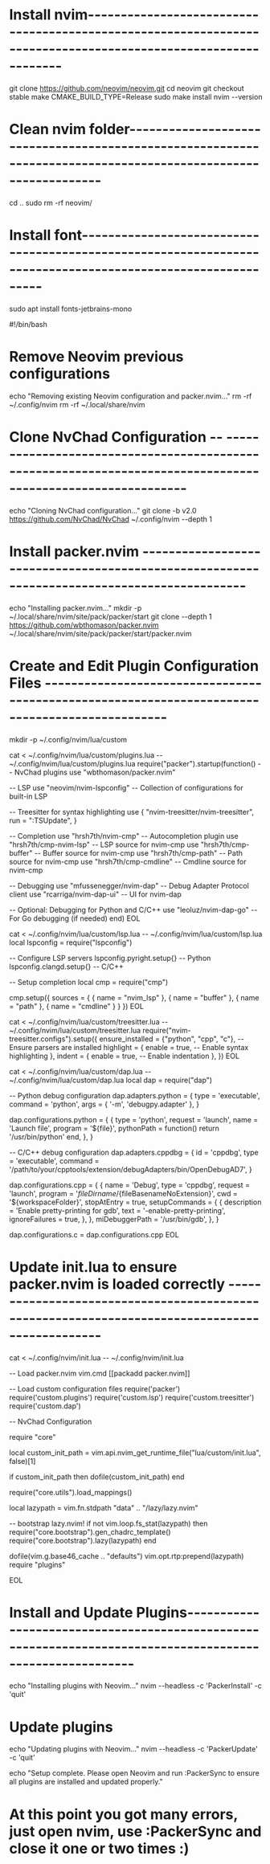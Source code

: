 # Install nvim--------------------------------------------------------------------------------------------------------------

git clone https://github.com/neovim/neovim.git
cd neovim
git checkout stable
make CMAKE_BUILD_TYPE=Release
sudo make install
nvim --version

# Clean nvim folder--------------------------------------------------------------------------------------------------------------

cd .. 
sudo rm -rf neovim/

# Install font------------------------------------------------------------------------------------------------------------

sudo apt install fonts-jetbrains-mono

#!/bin/bash

# Remove Neovim previous configurations 
echo "Removing existing Neovim configuration and packer.nvim..."
rm -rf ~/.config/nvim
rm -rf ~/.local/share/nvim


# Clone NvChad Configuration -- ------------------------------------------------------------------------------------------------------------
echo "Cloning NvChad configuration..."
git clone -b v2.0 https://github.com/NvChad/NvChad ~/.config/nvim --depth 1

# Install packer.nvim --------------------------------------------------------------------------------------------
echo "Installing packer.nvim..."
mkdir -p ~/.local/share/nvim/site/pack/packer/start
git clone --depth 1 https://github.com/wbthomason/packer.nvim ~/.local/share/nvim/site/pack/packer/start/packer.nvim

# Create and Edit Plugin Configuration Files -----------------------------------------------------------------------------------------------

mkdir -p ~/.config/nvim/lua/custom

cat <<EOL > ~/.config/nvim/lua/custom/plugins.lua
-- ~/.config/nvim/lua/custom/plugins.lua
require("packer").startup(function()
  -- NvChad plugins
  use "wbthomason/packer.nvim"

  -- LSP
  use "neovim/nvim-lspconfig" -- Collection of configurations for built-in LSP

  -- Treesitter for syntax highlighting
  use {
    "nvim-treesitter/nvim-treesitter",
    run = ":TSUpdate",
  }

  -- Completion
  use "hrsh7th/nvim-cmp" -- Autocompletion plugin
  use "hrsh7th/cmp-nvim-lsp" -- LSP source for nvim-cmp
  use "hrsh7th/cmp-buffer" -- Buffer source for nvim-cmp
  use "hrsh7th/cmp-path" -- Path source for nvim-cmp
  use "hrsh7th/cmp-cmdline" -- Cmdline source for nvim-cmp

  -- Debugging
  use "mfussenegger/nvim-dap" -- Debug Adapter Protocol client
  use "rcarriga/nvim-dap-ui" -- UI for nvim-dap

  -- Optional: Debugging for Python and C/C++
  use "leoluz/nvim-dap-go" -- For Go debugging (if needed)
end)
EOL

cat <<EOL > ~/.config/nvim/lua/custom/lsp.lua
-- ~/.config/nvim/lua/custom/lsp.lua
local lspconfig = require("lspconfig")

-- Configure LSP servers
lspconfig.pyright.setup{}  -- Python
lspconfig.clangd.setup{}  -- C/C++

-- Setup completion
local cmp = require("cmp")

cmp.setup({
  sources = {
    { name = "nvim_lsp" },
    { name = "buffer" },
    { name = "path" },
    { name = "cmdline" }
  }
})
EOL

cat <<EOL > ~/.config/nvim/lua/custom/treesitter.lua
-- ~/.config/nvim/lua/custom/treesitter.lua
require("nvim-treesitter.configs").setup({
  ensure_installed = {"python", "cpp", "c"}, -- Ensure parsers are installed
  highlight = {
    enable = true, -- Enable syntax highlighting
  },
  indent = {
    enable = true, -- Enable indentation
  },
})
EOL

cat <<EOL > ~/.config/nvim/lua/custom/dap.lua
-- ~/.config/nvim/lua/custom/dap.lua
local dap = require("dap")

-- Python debug configuration
dap.adapters.python = {
  type = 'executable',
  command = 'python',
  args = { '-m', 'debugpy.adapter' },
}

dap.configurations.python = {
  {
    type = 'python',
    request = 'launch',
    name = 'Launch file',
    program = '${file}',
    pythonPath = function()
      return '/usr/bin/python'
    end,
  },
}

-- C/C++ debug configuration
dap.adapters.cppdbg = {
  id = 'cppdbg',
  type = 'executable',
  command = '/path/to/your/cpptools/extension/debugAdapters/bin/OpenDebugAD7',
}

dap.configurations.cpp = {
  {
    name = 'Debug',
    type = 'cppdbg',
    request = 'launch',
    program = '${fileDirname}/${fileBasenameNoExtension}',
    cwd = '${workspaceFolder}',
    stopAtEntry = true,
    setupCommands = {
      {
        description = 'Enable pretty-printing for gdb',
        text = '-enable-pretty-printing',
        ignoreFailures = true,
      },
    },
    miDebuggerPath = '/usr/bin/gdb',
  },
}

dap.configurations.c = dap.configurations.cpp
EOL

# Update init.lua to ensure packer.nvim is loaded correctly -----------------------------------------------------------------------------------------------

cat <<EOL > ~/.config/nvim/init.lua
-- ~/.config/nvim/init.lua

-- Load packer.nvim
vim.cmd [[packadd packer.nvim]]

-- Load custom configuration files
require('packer')
require('custom.plugins')
require('custom.lsp')
require('custom.treesitter')
require('custom.dap')

-- NvChad Configuration 

require "core"

local custom_init_path = vim.api.nvim_get_runtime_file("lua/custom/init.lua", false)[1]

if custom_init_path then
  dofile(custom_init_path)
end

require("core.utils").load_mappings()

local lazypath = vim.fn.stdpath "data" .. "/lazy/lazy.nvim"

-- bootstrap lazy.nvim!
if not vim.loop.fs_stat(lazypath) then
  require("core.bootstrap").gen_chadrc_template()
  require("core.bootstrap").lazy(lazypath)
end

dofile(vim.g.base46_cache .. "defaults")
vim.opt.rtp:prepend(lazypath)
require "plugins"

EOL

# Install and Update Plugins----------------------------------------------------------------------------------------------------------

echo "Installing plugins with Neovim..."
nvim --headless -c 'PackerInstall' -c 'quit'

# Update plugins
echo "Updating plugins with Neovim..."
nvim --headless -c 'PackerUpdate' -c 'quit'

echo "Setup complete. Please open Neovim and run :PackerSync to ensure all plugins are installed and updated properly."

# At this point you got many errors, just open nvim, use :PackerSync and close it one or two times :)

